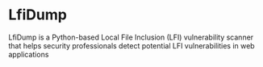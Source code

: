 # LfiDump
LfiDump is a Python-based Local File Inclusion (LFI) vulnerability scanner that helps security professionals detect potential LFI vulnerabilities in web applications
